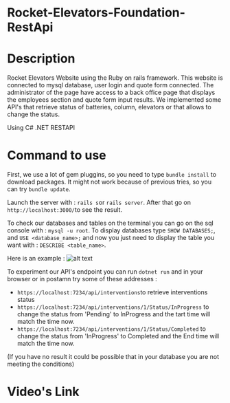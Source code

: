 # Rocket-Elevators-Foundation-RestApi

# Description
Rocket Elevators Website using the Ruby on rails framework. This website is connected to mysql database, user login and quote form connected. 
The administrator of the page have access to a back office page that displays the employees section and quote form input results. We implemented some API's that retrieve status of batteries, column, elevators or that allows to change the status.

Using C# .NET RESTAPI

# Command to use

First, we use a lot of gem pluggins, so you need to type `bundle install` to download packages. It might not work because of previous tries, so you can try `bundle update`. 

Launch the server with : `rails s`or `rails server`.
After that go on `http://localhost:3000/`to see the result.

To check our databases and tables on the terminal you can go on the sql console with : `mysql -u root`.
To display databases type `SHOW DATABASES;`, and `USE <database_name>;` and now you just need to display the table you want with : `DESCRIBE <table_name>`.

Here is an example :
![alt text](https://github.com/Crap-cloud/Rocket_Elevators_RestAPI/blob/main/image.pngraw=true)

To experiment our API's endpoint you can run `dotnet run` and in your browser or in postamn try some of these addresses :

* `https://localhost:7234/api/interventions`to retrieve interventions status
* `https://localhost:7234/api/interventions/1/Status/InProgress` to change the status from 'Pending' to InProgress and the tart time will match the time now.
* `https://localhost:7234/api/interventions/1/Status/Completed` to change the status from 'InProgress' to Completed and the End time will match the time now.

(If you have no result it could be possible that in your database you are not meeting the conditions)

# Video's Link





